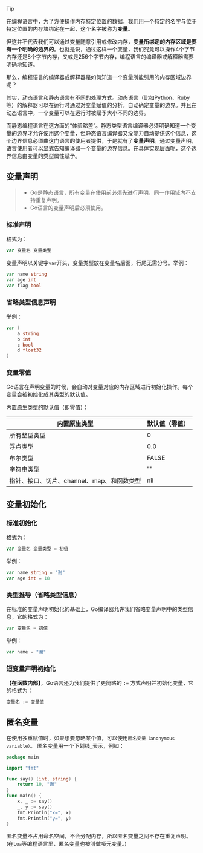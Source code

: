 > [!TIP]
>
> 在编程语言中，为了方便操作内存特定位置的数据，我们用一个特定的名字与位于特定位置的内存块绑定在一起，这个名字被称为**变量**。
>
> 但这并不代表我们可以通过变量随意引用或修改内存，**变量所绑定的内存区域是要有一个明确的边界的**。也就是说，通过这样一个变量，我们究竟可以操作4个字节内存还是8个字节内存，又或是256个字节内存，编程语言的编译器或解释器需要明确地知道。
>
> 那么，编程语言的编译器或解释器是如何知道一个变量所能引用的内存区域边界呢？
>
> 其实，动态语言和静态语言有不同的处理方式。动态语言（比如Python、Ruby等）的解释器可以在运行时通过对变量赋值的分析，自动确定变量的边界。并且在动态语言中，一个变量可以在运行时被赋予大小不同的边界。
>
> 而静态编程语言在这方面的“体验略差”。静态类型语言编译器必须明确知道一个变量的边界才允许使用这个变量，但静态语言编译器又没能力自动提供这个信息，这个边界信息必须由这门语言的使用者提供，于是就有了**变量声明**。通过变量声明，语言使用者可以显式告知编译器一个变量的边界信息。在具体实现层面呢，这个边界信息由变量的类型属性赋予。

## 变量声明

> - Go是静态语言，所有变量在使用前必须先进行声明，同一作用域内不支持重复声明。
> - Go语言的变量声明后必须使用。

### 标准声明

格式为：

```go
var	变量名	变量类型
```

变量声明以关键字`var`开头，变量类型放在变量名后面，行尾无需分号。举例：

```go
var name string
var age int
var flag bool
```

### 省略类型信息声明

举例：

```go
var (
    a string
    b int
    c bool
    d float32
)
```

### 变量零值

Go语言在声明变量的时候，会自动对变量对应的内存区域进行初始化操作。每个变量会被初始化成其类型的默认值。

内置原生类型的默认值（即零值）：

| 内置原生类型                               | 默认值（零值） |
| ------------------------------------------ | -------------- |
| 所有整型类型                               | 0              |
| 浮点类型                                   | 0.0            |
| 布尔类型                                   | FALSE          |
| 字符串类型                                 | ""             |
| 指针、接口、切片、channel、map、和函数类型 | nil            |



## 变量初始化

### 标准初始化

格式为：

```go
var	变量名	变量类型 = 初值
```

举例：

```go
var name string = "谢"
var	age int = 18
```

### 类型推导（省略类型信息）

在标准的变量声明初始化的基础上，Go编译器允许我们省略变量声明中的类型信息，它的格式为：

```go
var 变量名 = 初值
```

举例：

```go
var name = "谢"
```

### 短变量声明初始化

**【在函数内部】**，Go语言还为我们提供了更简略的 `:=` 方式声明并初始化变量，它的格式为：

```go
变量名	:= 变量值
```



## 匿名变量

在使用多重赋值时，如果想要忽略某个值，可以使用`匿名变量（anonymous variable）`。 匿名变量用一个下划线`_`表示，例如：

```go
package main

import "fmt"

func say() (int, string) {
	return 10, "谢"
}
func main() {
	x, _ := say()
	_, y := say()
	fmt.Println("x=", x)
	fmt.Println("y=", y)
}
```

匿名变量不占用命名空间，不会分配内存，所以匿名变量之间不存在重复声明。 (在`Lua`等编程语言里，匿名变量也被叫做哑元变量。)



